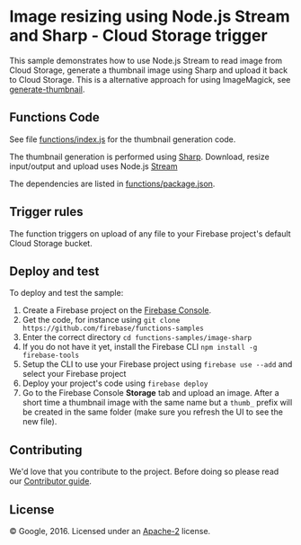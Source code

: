 # Image resizing using Node.js Stream and Sharp - Cloud Storage trigger

This sample demonstrates how to use Node.js Stream to read image from Cloud Storage, generate a thumbnail image using Sharp and upload it back to Cloud Storage.
This is a alternative approach for using ImageMagick, see [generate-thumbnail](../generate-thumbnail).


## Functions Code

See file [functions/index.js](functions/index.js) for the thumbnail generation code.

The thumbnail generation is performed using [Sharp](http://sharp.dimens.io/en/stable/).
Download, resize input/output and upload uses Node.js [Stream](https://nodejs.org/api/stream.html) 

The dependencies are listed in [functions/package.json](functions/package.json).


## Trigger rules

The function triggers on upload of any file to your Firebase project's default Cloud Storage bucket.


## Deploy and test

To deploy and test the sample:

 1. Create a Firebase project on the [Firebase Console](https://console.firebase.google.com).
 1. Get the code, for instance using `git clone https://github.com/firebase/functions-samples`
 1. Enter the correct directory `cd functions-samples/image-sharp`
 1. If you do not have it yet, install the Firebase CLI `npm install -g firebase-tools`
 1. Setup the CLI to use your Firebase project using `firebase use --add` and select your Firebase project
 1. Deploy your project's code using `firebase deploy`
 1. Go to the Firebase Console **Storage** tab and upload an image. After a short time a thumbnail image with the same name but a `thumb_` prefix will be created in the same folder (make sure you refresh the UI to see the new file).


## Contributing

We'd love that you contribute to the project. Before doing so please read our [Contributor guide](../CONTRIBUTING.md).


## License

© Google, 2016. Licensed under an [Apache-2](../LICENSE) license.
